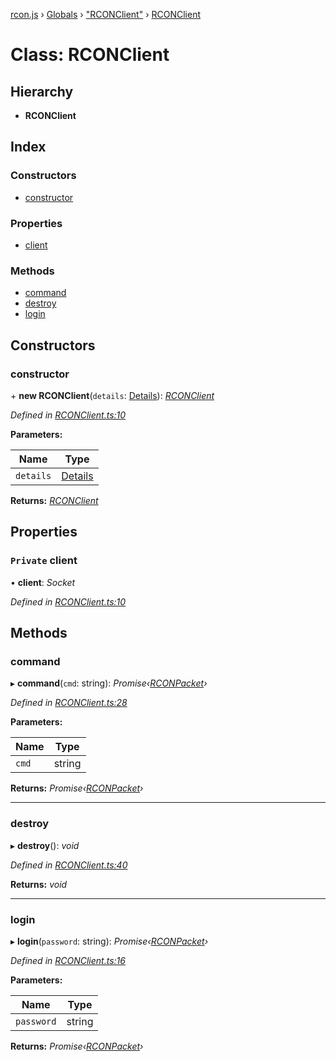 [rcon.js](../README.md) › [Globals](../globals.md) › ["RCONClient"](../modules/_rconclient_.md) › [RCONClient](_rconclient_.rconclient.md)

# Class: RCONClient

## Hierarchy

* **RCONClient**

## Index

### Constructors

* [constructor](_rconclient_.rconclient.md#constructor)

### Properties

* [client](_rconclient_.rconclient.md#private-client)

### Methods

* [command](_rconclient_.rconclient.md#command)
* [destroy](_rconclient_.rconclient.md#destroy)
* [login](_rconclient_.rconclient.md#login)

## Constructors

###  constructor

\+ **new RCONClient**(`details`: [Details](../modules/_rconclient_.md#details)): *[RCONClient](_rconclient_.rconclient.md)*

*Defined in [RCONClient.ts:10](https://github.com/dylhack/rcon.js/blob/cb4e652/src/RCONClient.ts#L10)*

**Parameters:**

Name | Type |
------ | ------ |
`details` | [Details](../modules/_rconclient_.md#details) |

**Returns:** *[RCONClient](_rconclient_.rconclient.md)*

## Properties

### `Private` client

• **client**: *Socket*

*Defined in [RCONClient.ts:10](https://github.com/dylhack/rcon.js/blob/cb4e652/src/RCONClient.ts#L10)*

## Methods

###  command

▸ **command**(`cmd`: string): *Promise‹[RCONPacket](../modules/_codec_.md#rconpacket)›*

*Defined in [RCONClient.ts:28](https://github.com/dylhack/rcon.js/blob/cb4e652/src/RCONClient.ts#L28)*

**Parameters:**

Name | Type |
------ | ------ |
`cmd` | string |

**Returns:** *Promise‹[RCONPacket](../modules/_codec_.md#rconpacket)›*

___

###  destroy

▸ **destroy**(): *void*

*Defined in [RCONClient.ts:40](https://github.com/dylhack/rcon.js/blob/cb4e652/src/RCONClient.ts#L40)*

**Returns:** *void*

___

###  login

▸ **login**(`password`: string): *Promise‹[RCONPacket](../modules/_codec_.md#rconpacket)›*

*Defined in [RCONClient.ts:16](https://github.com/dylhack/rcon.js/blob/cb4e652/src/RCONClient.ts#L16)*

**Parameters:**

Name | Type |
------ | ------ |
`password` | string |

**Returns:** *Promise‹[RCONPacket](../modules/_codec_.md#rconpacket)›*
